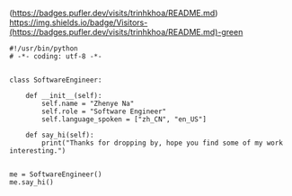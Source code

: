 (https://badges.pufler.dev/visits/trinhkhoa/README.md)
https://img.shields.io/badge/Visitors-(https://badges.pufler.dev/visits/trinhkhoa/README.md)-green
```{python}
#!/usr/bin/python
# -*- coding: utf-8 -*-


class SoftwareEngineer:

    def __init__(self):
        self.name = "Zhenye Na"
        self.role = "Software Engineer"
        self.language_spoken = ["zh_CN", "en_US"]

    def say_hi(self):
        print("Thanks for dropping by, hope you find some of my work interesting.")


me = SoftwareEngineer()
me.say_hi()
```

